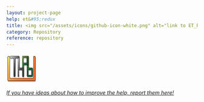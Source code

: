 ```yaml
---
layout: project-page
help: et&#95;redux
title: <img src="/assets/icons/github-icon-white.png" alt="link to ET_Redux repository" height="30" width="30"> ET&#95;Redux Repository
category: Repository
reference: repository
---
```




<a href="https://github.com/CIRDLES/ET_Redux" target= "&#95;blank">
<img src="https://raw.githubusercontent.com/CIRDLES/DRAKE/master/logos/ET_Redux/uth-pb-redux-logo.png" alt="link to ET_Redux repository" height="80" width="80">
</a>

[*If you have ideas about how to improve the help, report them here!*](https://github.com/CIRDLES/ET_Redux/issues/new)
